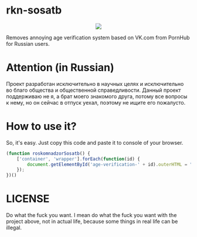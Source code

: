# rkn-sosatb

<p align="center">
  <img src="https://user-images.githubusercontent.com/15812620/45451528-08215100-b6e4-11e8-92c3-2161e773ef58.png"/>
</p>

Removes annoying age verification system based on VK.com from PornHub for Russian users.

# Attention (in Russian)
Проект разработан исключительно в научных целях и исключительно во благо общества и общественной справедливости. Данный проект поддерживаю не я, а брат моего знакомого друга, потому все вопросы к нему, но он сейчас в отпуск уехал, поэтому не ищите его  пожалусто.

# How to use it?

So, it's easy. Just copy this code and paste it to console of your browser.

```js
(function roskomnadzorSosatb() {
    ['container', 'wrapper'].forEach(function(id) {
        document.getElementById('age-verification-' + id).outerHTML = "";
    });
})()
```

# LICENSE
Do what the fuck you want. I mean do what the fuck you want with the project above, not in actual life, because some things in real life can be illegal.

